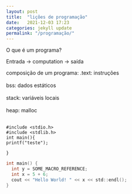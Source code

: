 ```yaml
---
layout: post
title:  "lições de programação"
date:   2021-12-03 17:23
categories: jekyll update
permalink: "/programação/"
---
```


O que é um programa?

Entrada → computation → saída

composição de um programa:
.text: instruções<br/><br/>
bss: dados estáticos<br/><br/>
stack: variáveis locais<br/><br/>
heap: malloc<br/><br/>

```
#include <stdio.h>
#include <stdlib.h>
int main(){
printf("teste");

}
```

```c
int main() {
  int y = SOME_MACRO_REFERENCE;
  int x = 5 + 6;
  cout << "Hello World! " << x << std::endl();
}
```